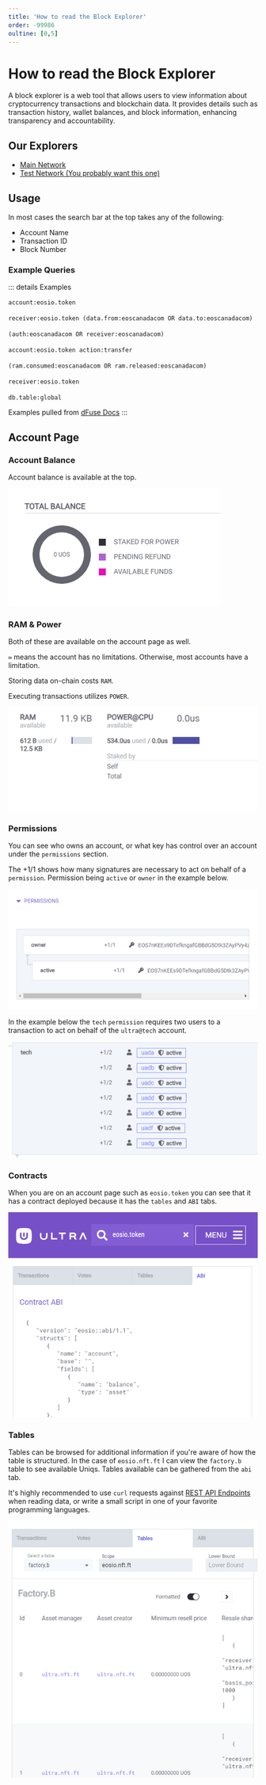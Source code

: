 ```yaml
---
title: 'How to read the Block Explorer'
order: -99986
oultine: [0,5]
---
```


# How to read the Block Explorer

A block explorer is a web tool that allows users to view information about cryptocurrency transactions and blockchain data. It provides details such as transaction history, wallet balances, and block information, enhancing transparency and accountability.

## Our Explorers

* [Main Network](https://explorer.mainnet.ultra.io/)
* [Test Network (You probably want this one)](https://explorer.testnet.ultra.io/)

## Usage

In most cases the search bar at the top takes any of the following:

* Account Name
* Transaction ID
* Block Number

### Example Queries

::: details Examples

```
account:eosio.token 

receiver:eosio.token (data.from:eoscanadacom OR data.to:eoscanadacom)

(auth:eoscanadacom OR receiver:eoscanadacom)

account:eosio.token action:transfer

(ram.consumed:eoscanadacom OR ram.released:eoscanadacom)

receiver:eosio.token 

db.table:global
```

Examples pulled from [dFuse Docs](https://docs.dfuse.eosnation.io/eosio/public-apis/reference/search/terms/)
:::

## Account Page


### Account Balance

Account balance is available at the top.

![](./images/block-explorer/explorer-balance.png)

### RAM & Power

Both of these are available on the account page as well.

`∞` means the account has no limitations. Otherwise, most accounts have a limitation.

Storing data on-chain costs `RAM`.

Executing transactions utilizes `POWER`.

![](./images/block-explorer/explorer-costs.png)

### Permissions

You can see who owns an account, or what key has control over an account under the `permissions` section.

The +1/1 shows how many signatures are necessary to act on behalf of a `permission`. Permission being `active` or `owner` in the example below.

![](./images/block-explorer/explorer-permissions.png)

In the example below the `tech` `permission` requires two users to a transaction to act on behalf of the `ultra@tech` account.

![](./images/block-explorer/explorer-permissions-advanced.png)

### Contracts

When you are on an account page such as `eosio.token` you can see that it has a contract deployed because it has the `tables` and `ABI` tabs.

![](./images/block-explorer/explorer-abi.png)

### Tables

Tables can be browsed for additional information if you're aware of how the table is structured. In the case of `eosio.nft.ft` I can view the `factory.b` table to see available Uniqs. Tables available can be gathered from the `abi` tab.

It's highly recommended to use `curl` requests against [REST API Endpoints](./how-to-make-a-rest-request.md) when reading data, or write a small script in one of your favorite programming languages.

![](./images/block-explorer/explorer-tables.png)
